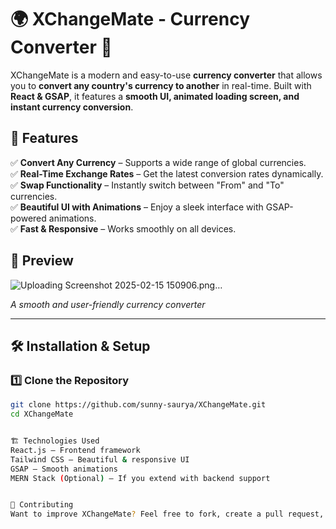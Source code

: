 # 🌍 XChangeMate - Currency Converter 💱  

XChangeMate is a modern and easy-to-use **currency converter** that allows you to **convert any country's currency to another** in real-time. Built with **React & GSAP**, it features a **smooth UI, animated loading screen, and instant currency conversion**.  

## 🚀 Features  
✅ **Convert Any Currency** – Supports a wide range of global currencies.  
✅ **Real-Time Exchange Rates** – Get the latest conversion rates dynamically.  
✅ **Swap Functionality** – Instantly switch between "From" and "To" currencies.  
✅ **Beautiful UI with Animations** – Enjoy a sleek interface with GSAP-powered animations.  
✅ **Fast & Responsive** – Works smoothly on all devices.  

## 🎥 Preview  
![Uploading Screenshot 2025-02-15 150906.png…]()

*A smooth and user-friendly currency converter*  

---

## 🛠️ Installation & Setup  

### 1️⃣ **Clone the Repository**  
```sh
git clone https://github.com/sunny-saurya/XChangeMate.git
cd XChangeMate


🏗️ Technologies Used
React.js – Frontend framework
Tailwind CSS – Beautiful & responsive UI
GSAP – Smooth animations
MERN Stack (Optional) – If you extend with backend support


🤝 Contributing
Want to improve XChangeMate? Feel free to fork, create a pull request, or suggest features!

